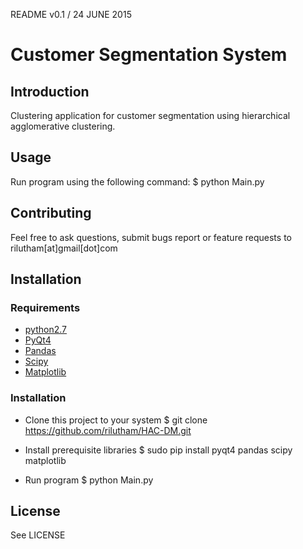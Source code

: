 README v0.1 / 24 JUNE 2015

# Customer Segmentation System

## Introduction

Clustering application for customer segmentation using hierarchical agglomerative clustering.

## Usage

Run program using the following command:
    $ python Main.py

## Contributing

Feel free to ask questions, submit bugs report or feature requests to rilutham[at]gmail[dot]com

## Installation

### Requirements

* [python2.7](https://www.python.org)
* [PyQt4](htpp://riverbankcomputing.com/software/pyqt)
* [Pandas](htpp://pandas.pydata.org)
* [Scipy](http://scipy.org)
* [Matplotlib](http://matplotlib.org)

### Installation

* Clone this project to your system
    $ git clone https://github.com/rilutham/HAC-DM.git

* Install prerequisite libraries
    $ sudo pip install pyqt4 pandas scipy matplotlib

* Run program
    $ python Main.py

## License

See LICENSE
